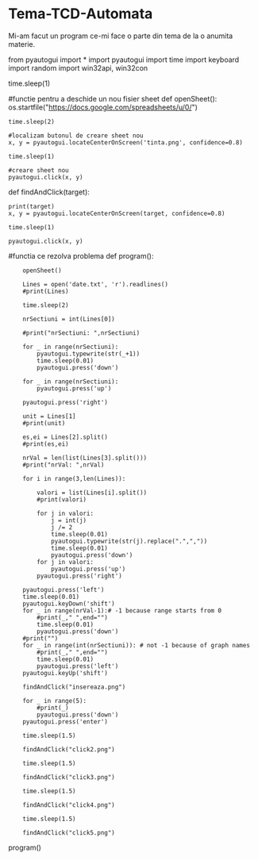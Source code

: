 # Tema-TCD-Automata
Mi-am facut un program ce-mi face o parte din tema de la o anumita materie.

from pyautogui import *
import pyautogui
import time
import keyboard
import random
import win32api, win32con

time.sleep(1)

#functie pentru a deschide un nou fisier sheet
def openSheet():
    os.startfile("https://docs.google.com/spreadsheets/u/0/")
        
    time.sleep(2)

    #localizam butonul de creare sheet nou
    x, y = pyautogui.locateCenterOnScreen('tinta.png', confidence=0.8)

    time.sleep(1)

    #creare sheet nou
    pyautogui.click(x, y)

def findAndClick(target):

    print(target)
    x, y = pyautogui.locateCenterOnScreen(target, confidence=0.8)
    
    time.sleep(1)

    pyautogui.click(x, y)
    

#functia ce rezolva problema
def program():
    
        openSheet()
        
        Lines = open('date.txt', 'r').readlines()
        #print(Lines)

        time.sleep(2)

        nrSectiuni = int(Lines[0])
        
        #print("nrSectiuni: ",nrSectiuni)
        
        for _ in range(nrSectiuni):
            pyautogui.typewrite(str(_+1))
            time.sleep(0.01)
            pyautogui.press('down')
            
        for _ in range(nrSectiuni):
            pyautogui.press('up')
            
        pyautogui.press('right')
        
        unit = Lines[1]
        #print(unit)

        es,ei = Lines[2].split()
        #print(es,ei)

        nrVal = len(list(Lines[3].split()))
        #print("nrVal: ",nrVal)
        
        for i in range(3,len(Lines)):
            
            valori = list(Lines[i].split())
            #print(valori)
            
            for j in valori:
                j = int(j)
                j /= 2
                time.sleep(0.01)
                pyautogui.typewrite(str(j).replace(".",","))
                time.sleep(0.01)
                pyautogui.press('down')
            for j in valori:
                pyautogui.press('up')
            pyautogui.press('right')

        pyautogui.press('left')
        time.sleep(0.01)
        pyautogui.keyDown('shift')
        for _ in range(nrVal-1):# -1 because range starts from 0
            #print(_," ",end="")
            time.sleep(0.01)
            pyautogui.press('down')
        #print("")
        for _ in range(int(nrSectiuni)): # not -1 because of graph names
            #print(_," ",end="")
            time.sleep(0.01)
            pyautogui.press('left')
        pyautogui.keyUp('shift')

        findAndClick("insereaza.png")

        for _ in range(5):
            #print(_)
            pyautogui.press('down')
        pyautogui.press('enter')
            
        time.sleep(1.5)

        findAndClick("click2.png")

        time.sleep(1.5)

        findAndClick("click3.png")

        time.sleep(1.5)

        findAndClick("click4.png")

        time.sleep(1.5)

        findAndClick("click5.png")

program()
